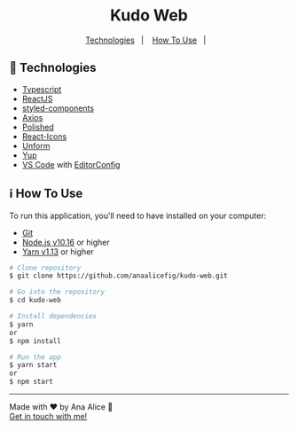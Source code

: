 <h1 align="center">
    Kudo Web
</h1>

<p align="center">
  <a href="#rocket-technologies">Technologies</a>&nbsp;&nbsp;&nbsp;|&nbsp;&nbsp;&nbsp;
  <a href="#information_source-how-to-use">How To Use</a>&nbsp;&nbsp;&nbsp;|&nbsp;&nbsp;&nbsp;
</p>

## :rocket: Technologies

-  [Typescript](https://www.typescriptlang.org/)
-  [ReactJS](https://reactjs.org/)
-  [styled-components](https://www.styled-components.com/)
-  [Axios](https://github.com/axios/axios)
-  [Polished](https://polished.js.org/)
-  [React-Icons](http://react-icons.github.io/react-icons/)
-  [Unform](https://github.com/Rocketseat/unform)
-  [Yup](https://www.npmjs.com/package/yup)
-  [VS Code][vc] with [EditorConfig][vceditconfig]

## :information_source: How To Use

To run this application, you'll need to have installed on your computer:
  - [Git](https://git-scm.com)
  - [Node.js v10.16][nodejs] or higher
  - [Yarn v1.13][yarn] or higher

```bash
# Clone repository
$ git clone https://github.com/anaalicefig/kudo-web.git

# Go into the repository
$ cd kudo-web

# Install dependencies
$ yarn
or
$ npm install

# Run the app
$ yarn start
or
$ npm start
```

---

Made with ♥ by Ana Alice :wave:
<br>
[Get in touch with me!](https://www.linkedin.com/in/ana-alice-figueiredo/)

[nodejs]: https://nodejs.org/
[yarn]: https://yarnpkg.com/
[vc]: https://code.visualstudio.com/
[vceditconfig]: https://marketplace.visualstudio.com/items?itemName=EditorConfig.EditorConfig

